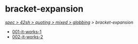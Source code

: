 # bracket-expansion

*[spec > 42sh > quoting > mixed > globbing](..) > bracket-expansion*

* [001-it-works-1](./001-it-works-1)
* [002-it-works-2](./002-it-works-2)
